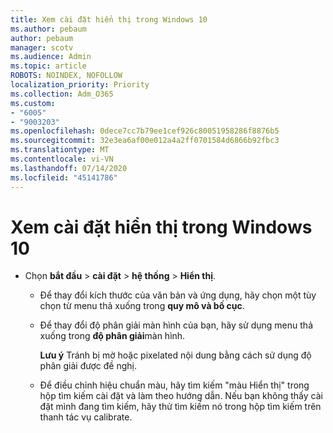 ```yaml
---
title: Xem cài đặt hiển thị trong Windows 10
ms.author: pebaum
author: pebaum
manager: scotv
ms.audience: Admin
ms.topic: article
ROBOTS: NOINDEX, NOFOLLOW
localization_priority: Priority
ms.collection: Adm_O365
ms.custom:
- "6005"
- "9003203"
ms.openlocfilehash: 0dece7cc7b79ee1cef926c80051958286f8876b5
ms.sourcegitcommit: 32e3ea6af00e012a4a2ff0701584d6866b92fbc3
ms.translationtype: MT
ms.contentlocale: vi-VN
ms.lasthandoff: 07/14/2020
ms.locfileid: "45141786"
---
```

# <a name="view-display-settings-in-windows-10"></a>Xem cài đặt hiển thị trong Windows 10

- Chọn **bắt đầu**   >  **cài đặt**   >  **hệ thống**  >  **Hiển thị**.
    -  Để thay đổi kích thước của văn bản và ứng dụng, hãy chọn một tùy chọn từ menu thả xuống trong **quy mô và bố cục**.
    - Để thay đổi độ phân giải màn hình của bạn, hãy sử dụng menu thả xuống trong **độ phân giải**màn hình.
     
      **Lưu ý** Tránh bị mờ hoặc pixelated nội dung bằng cách sử dụng độ phân giải được đề nghị.
    - Để điều chỉnh hiệu chuẩn màu, hãy tìm kiếm "màu Hiển thị" trong hộp tìm kiếm cài đặt và làm theo hướng dẫn. Nếu bạn không thấy cài đặt mình đang tìm kiếm, hãy thử tìm kiếm nó trong hộp tìm kiếm trên thanh tác vụ calibrate.